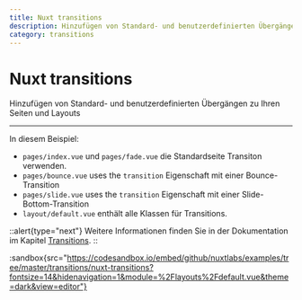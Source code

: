 ```yaml
---
title: Nuxt transitions
description: Hinzufügen von Standard- und benutzerdefinierten Übergängen zu Ihren Seiten und Layouts
category: transitions
---
```


# Nuxt transitions

Hinzufügen von Standard- und benutzerdefinierten Übergängen zu Ihren Seiten und Layouts

---

In diesem Beispiel:

- `pages/index.vue` und `pages/fade.vue` die Standardseite Transiton verwenden.
- `pages/bounce.vue` uses the `transition` Eigenschaft mit einer Bounce-Transition
- `pages/slide.vue` uses the `transition` Eigenschaft mit einer Slide-Bottom-Transition
- `layout/default.vue` enthält alle Klassen für Transitions.

::alert{type="next"}
Weitere Informationen finden Sie in der Dokumentation im Kapitel [Transitions](/docs/features/transitions).
::

:sandbox{src="https://codesandbox.io/embed/github/nuxtlabs/examples/tree/master/transitions/nuxt-transitions?fontsize=14&hidenavigation=1&module=%2Flayouts%2Fdefault.vue&theme=dark&view=editor"}
